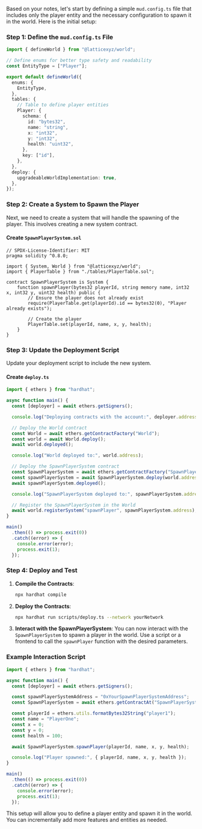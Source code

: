 Based on your notes, let's start by defining a simple `mud.config.ts` file that includes only the player entity and the necessary configuration to spawn it in the world. Here is the initial setup:

### Step 1: Define the `mud.config.ts` File

```typescript
import { defineWorld } from "@latticexyz/world";

// Define enums for better type safety and readability
const EntityType = ["Player"];

export default defineWorld({
  enums: {
    EntityType,
  },
  tables: {
    // Table to define player entities
    Player: {
      schema: {
        id: "bytes32",
        name: "string",
        x: "int32",
        y: "int32",
        health: "uint32",
      },
      key: ["id"],
    },
  },
  deploy: {
    upgradeableWorldImplementation: true,
  },
});
```

### Step 2: Create a System to Spawn the Player

Next, we need to create a system that will handle the spawning of the player. This involves creating a new system contract.

#### Create `SpawnPlayerSystem.sol`

```solidity
// SPDX-License-Identifier: MIT
pragma solidity ^0.8.0;

import { System, World } from "@latticexyz/world";
import { PlayerTable } from "./tables/PlayerTable.sol";

contract SpawnPlayerSystem is System {
    function spawnPlayer(bytes32 playerId, string memory name, int32 x, int32 y, uint32 health) public {
        // Ensure the player does not already exist
        require(PlayerTable.get(playerId).id == bytes32(0), "Player already exists");

        // Create the player
        PlayerTable.set(playerId, name, x, y, health);
    }
}
```

### Step 3: Update the Deployment Script

Update your deployment script to include the new system.

#### Create `deploy.ts`

```typescript
import { ethers } from "hardhat";

async function main() {
  const [deployer] = await ethers.getSigners();

  console.log("Deploying contracts with the account:", deployer.address);

  // Deploy the World contract
  const World = await ethers.getContractFactory("World");
  const world = await World.deploy();
  await world.deployed();

  console.log("World deployed to:", world.address);

  // Deploy the SpawnPlayerSystem contract
  const SpawnPlayerSystem = await ethers.getContractFactory("SpawnPlayerSystem");
  const spawnPlayerSystem = await SpawnPlayerSystem.deploy(world.address);
  await spawnPlayerSystem.deployed();

  console.log("SpawnPlayerSystem deployed to:", spawnPlayerSystem.address);

  // Register the SpawnPlayerSystem in the World
  await world.registerSystem("spawnPlayer", spawnPlayerSystem.address);
}

main()
  .then(() => process.exit(0))
  .catch((error) => {
    console.error(error);
    process.exit(1);
  });
```

### Step 4: Deploy and Test

1. **Compile the Contracts**:
   ```bash
   npx hardhat compile
   ```

2. **Deploy the Contracts**:
   ```bash
   npx hardhat run scripts/deploy.ts --network yourNetwork
   ```

3. **Interact with the SpawnPlayerSystem**:
   You can now interact with the `SpawnPlayerSystem` to spawn a player in the world. Use a script or a frontend to call the `spawnPlayer` function with the desired parameters.

### Example Interaction Script

```typescript
import { ethers } from "hardhat";

async function main() {
  const [deployer] = await ethers.getSigners();

  const spawnPlayerSystemAddress = "0xYourSpawnPlayerSystemAddress";
  const SpawnPlayerSystem = await ethers.getContractAt("SpawnPlayerSystem", spawnPlayerSystemAddress);

  const playerId = ethers.utils.formatBytes32String("player1");
  const name = "PlayerOne";
  const x = 0;
  const y = 0;
  const health = 100;

  await SpawnPlayerSystem.spawnPlayer(playerId, name, x, y, health);

  console.log("Player spawned:", { playerId, name, x, y, health });
}

main()
  .then(() => process.exit(0))
  .catch((error) => {
    console.error(error);
    process.exit(1);
  });
```

This setup will allow you to define a player entity and spawn it in the world. You can incrementally add more features and entities as needed.